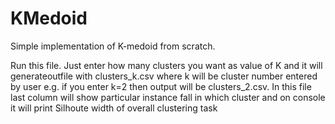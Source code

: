 # KMedoid
Simple implementation of K-medoid from scratch.

Run this file.
Just enter how many clusters you want as value of K and it will generateoutfile with clusters_k.csv where k will be cluster number entered by user e.g. if you enter k=2 then output will be clusters_2.csv.
In this file last column will show particular instance fall in which cluster and on console it will print Silhoute width of overall clustering task
